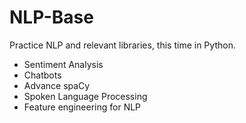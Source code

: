 # NLP-Base
Practice NLP and relevant libraries, this time in Python.
- Sentiment Analysis
- Chatbots
- Advance spaCy
- Spoken Language Processing
- Feature engineering for NLP
